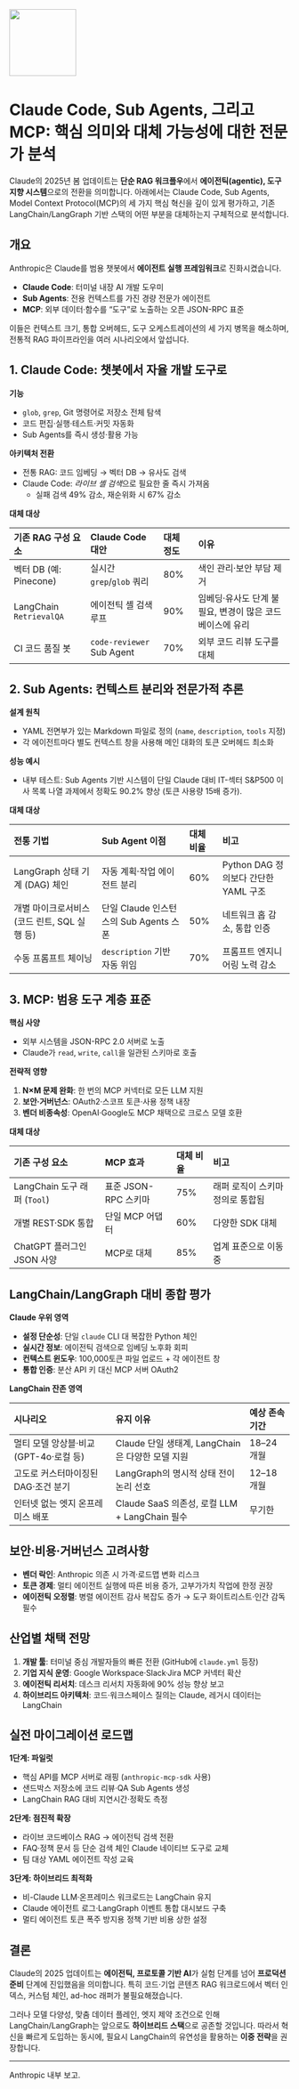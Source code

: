 <img src="https://r2cdn.perplexity.ai/pplx-full-logo-primary-dark%402x.png" class="logo" width="120"/>

# Claude Code, Sub Agents, 그리고 MCP: 핵심 의미와 대체 가능성에 대한 전문가 분석

Claude의 2025년 봄 업데이트는 **단순 RAG 워크플우**에서 **에이전틱(agentic), 도구 지향 시스템**으로의 전환을 의미합니다. 아래에서는 Claude Code, Sub Agents, Model Context Protocol(MCP)의 세 가지 핵심 혁신을 깊이 있게 평가하고, 기존 LangChain/LangGraph 기반 스택의 어떤 부분을 대체하는지 구체적으로 분석합니다.

## 개요

Anthropic은 Claude를 범용 챗봇에서 **에이전트 실행 프레임워크**로 진화시켰습니다.

- **Claude Code**: 터미널 내장 AI 개발 도우미
- **Sub Agents**: 전용 컨텍스트를 가진 경량 전문가 에이전트
- **MCP**: 외부 데이터·함수를 “도구”로 노출하는 오픈 JSON-RPC 표준

이들은 컨텍스트 크기, 통합 오버헤드, 도구 오케스트레이션의 세 가지 병목을 해소하며, 전통적 RAG 파이프라인을 여러 시나리오에서 앞섭니다.

## 1. Claude Code: 챗봇에서 자율 개발 도구로

**기능**

- `glob`, `grep`, Git 명령어로 저장소 전체 탐색
- 코드 편집·실행·테스트·커밋 자동화
- Sub Agents를 즉시 생성·활용 가능

**아키텍처 전환**

- 전통 RAG: 코드 임베딩 → 벡터 DB → 유사도 검색
- Claude Code: *라이브 셸 검색*으로 필요한 줄 즉시 가져옴
    - 실패 검색 49% 감소, 재순위화 시 67% 감소

**대체 대상**


| 기존 RAG 구성 요소 | Claude Code 대안 | 대체 정도 | 이유 |
| :-- | :-- | :-- | :-- |
| 벡터 DB (예: Pinecone) | 실시간 `grep`/`glob` 쿼리 | 80% | 색인 관리·보안 부담 제거 |
| LangChain `RetrievalQA` | 에이전틱 셸 검색 루프 | 90% | 임베딩·유사도 단계 불필요, 변경이 많은 코드베이스에 유리 |
| CI 코드 품질 봇 | `code-reviewer` Sub Agent | 70% | 외부 코드 리뷰 도구를 대체 |

## 2. Sub Agents: 컨텍스트 분리와 전문가적 추론

**설계 원칙**

- YAML 전면부가 있는 Markdown 파일로 정의 (`name`, `description`, `tools` 지정)
- 각 에이전트마다 별도 컨텍스트 창을 사용해 메인 대화의 토큰 오버헤드 최소화

**성능 예시**

- 내부 테스트: Sub Agents 기반 시스템이 단일 Claude 대비 IT-섹터 S\&P500 이사 목록 나열 과제에서 정확도 90.2% 향상 (토큰 사용량 15배 증가).

**대체 대상**


| 전통 기법 | Sub Agent 이점 | 대체 비율 | 비고 |
| :-- | :-- | :-- | :-- |
| LangGraph 상태 기계 (DAG) 체인 | 자동 계획·작업 에이전트 분리 | 60% | Python DAG 정의보다 간단한 YAML 구조 |
| 개별 마이크로서비스 (코드 린트, SQL 실행 등) | 단일 Claude 인스턴스의 Sub Agents 스폰 | 50% | 네트워크 홉 감소, 통합 인증 |
| 수동 프롬프트 체이닝 | `description` 기반 자동 위임 | 70% | 프롬프트 엔지니어링 노력 감소 |

## 3. MCP: 범용 도구 계층 표준

**핵심 사양**

- 외부 시스템을 JSON-RPC 2.0 서버로 노출
- Claude가 `read`, `write`, `call`을 일관된 스키마로 호출

**전략적 영향**

1. **N×M 문제 완화**: 한 번의 MCP 커넥터로 모든 LLM 지원
2. **보안·거버넌스**: OAuth2·스코프 토큰·사용 정책 내장
3. **벤더 비종속성**: OpenAI·Google도 MCP 채택으로 크로스 모델 호환

**대체 대상**


| 기존 구성 요소 | MCP 효과 | 대체 비율 | 비고 |
| :-- | :-- | :-- | :-- |
| LangChain 도구 래퍼 (`Tool`) | 표준 JSON-RPC 스키마 | 75% | 래퍼 로직이 스키마 정의로 통합됨 |
| 개별 REST·SDK 통합 | 단일 MCP 어댑터 | 60% | 다양한 SDK 대체 |
| ChatGPT 플러그인 JSON 사양 | MCP로 대체 | 85% | 업계 표준으로 이동 중 |

## LangChain/LangGraph 대비 종합 평가

**Claude 우위 영역**

- **설정 단순성**: 단일 `claude` CLI 대 복잡한 Python 체인
- **실시간 정보**: 에이전틱 검색으로 임베딩 노후화 회피
- **컨텍스트 윈도우**: 100,000토큰 파일 업로드 + 각 에이전트 창
- **통합 인증**: 분산 API 키 대신 MCP 서버 OAuth2

**LangChain 잔존 영역**


| 시나리오 | 유지 이유 | 예상 존속 기간 |
| :-- | :-- | :-- |
| 멀티 모델 앙상블·비교 (GPT-4o·로컬 등) | Claude 단일 생태계, LangChain은 다양한 모델 지원 | 18–24개월 |
| 고도로 커스터마이징된 DAG·조건 분기 | LangGraph의 명시적 상태 전이 논리 선호 | 12–18개월 |
| 인터넷 없는 엣지 온프레미스 배포 | Claude SaaS 의존성, 로컬 LLM + LangChain 필수 | 무기한 |

## 보안·비용·거버넌스 고려사항

- **벤더 락인**: Anthropic 의존 시 가격·로드맵 변화 리스크
- **토큰 경제**: 멀티 에이전트 실행에 따른 비용 증가, 고부가가치 작업에 한정 권장
- **에이전틱 오정렬**: 병렬 에이전트 감사 복잡도 증가 → 도구 화이트리스트·인간 감독 필수


## 산업별 채택 전망

1. **개발 툴**: 터미널 중심 개발자들의 빠른 전환 (GitHub에 `claude.yml` 등장)
2. **기업 지식 운영**: Google Workspace·Slack·Jira MCP 커넥터 확산
3. **에이전틱 리서치**: 데스크 리서치 자동화에 90% 성능 향상 보고
4. **하이브리드 아키텍처**: 코드·워크스페이스 질의는 Claude, 레거시 데이터는 LangChain

## 실전 마이그레이션 로드맵

**1단계: 파일럿**

- 핵심 API를 MCP 서버로 래핑 (`anthropic-mcp-sdk` 사용)
- 샌드박스 저장소에 코드 리뷰·QA Sub Agents 생성
- LangChain RAG 대비 지연시간·정확도 측정

**2단계: 점진적 확장**

- 라이브 코드베이스 RAG → 에이전틱 검색 전환
- FAQ·정책 문서 등 단순 검색 체인 Claude 네이티브 도구로 교체
- 팀 대상 YAML 에이전트 작성 교육

**3단계: 하이브리드 최적화**

- 비-Claude LLM·온프레미스 워크로드는 LangChain 유지
- Claude 에이전트 로그·LangGraph 이벤트 통합 대시보드 구축
- 멀티 에이전트 토큰 폭주 방지용 정책 기반 비용 상한 설정


## 결론

Claude의 2025 업데이트는 **에이전틱, 프로토콜 기반 AI**가 실험 단계를 넘어 **프로덕션 준비** 단계에 진입했음을 의미합니다. 특히 코드·기업 콘텐츠 RAG 워크로드에서 벡터 인덱스, 커스텀 체인, ad-hoc 래퍼가 불필요해졌습니다.

그러나 모델 다양성, 맞춤 데이터 플레인, 엣지 제약 조건으로 인해 LangChain/LangGraph는 앞으로도 **하이브리드 스택**으로 공존할 것입니다. 따라서 혁신을 빠르게 도입하는 동시에, 필요시 LangChain의 유연성을 활용하는 **이중 전략**을 권장합니다.

---
Anthropic 내부 보고.

